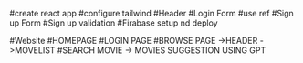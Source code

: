 #create react app
#configure tailwind
#Header
#Login Form
#use ref
#Sign up Form
#Sign up validation
#Firabase setup nd deploy

#Website
 #HOMEPAGE
 #LOGIN PAGE
      #BROWSE PAGE
          ->HEADER
          ->MOVELIST
      #SEARCH MOVIE -> MOVIES SUGGESTION USING GPT     